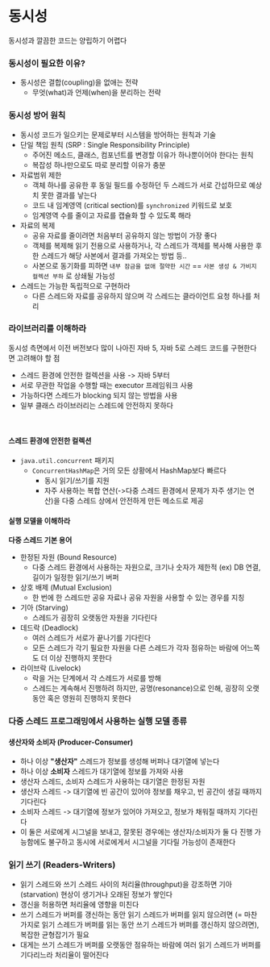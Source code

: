 # 동시성
동시성과 깔끔한 코드는 양립하기 어렵다

### 동시성이 필요한 이유?
- 동시성은 결합(coupling)을 없애는 전략
    - 무엇(what)과 언제(when)을 분리하는 전략

### 동시성 방어 원칙
- 동시성 코드가 일으키는 문제로부터 시스템을 방어하는 원칙과 기술
- 단일 책임 원칙 (SRP : Single Responsibility Principle)
    - 주어진 메소드, 클래스, 컴포넌트를 변경할 이유가 하나뿐이어야 한다는 원칙
    - 복잡성 하나만으로도 따로 분리할 이유가 충분
- 자료범위 제한
    - 객체 하나를 공유한 후 동일 필드를 수정하던 두 스레드가 서로 간섭하므로 예상치 못한 결과를 낳는다
    - 코드 내 임계영역 (critical section)를 `synchronized` 키워드로 보호
    - 임계영역 수를 줄이고 자료를 캡슐화 할 수 있도록 해라
- 자료의 복제
    - 공유 자료를 줄이려면 처음부터 공유하지 않는 방법이 가장 좋다
    - 객체를 복제해 읽기 전용으로 사용하거나, 각 스레드가 객체를 복사해 사용한 후 한 스레드가 해당 사본에서 결과를 가져오는 방법 등.. 
    - 사본으로 동기화를 피하면 `내부 잠금을 없애 절약한 시간` == `사본 생성 & 가비지 컬렉션 부하` 로 상쇄될 가능성
- 스레드는 가능한 독립적으로 구현하라
    - 다른 스레드와 자료를 공유하지 않으며 각 스레드는 클라이언트 요청 하나를 처리

### 라이브러리를 이해하라
동시성 측면에서 이전 버전보다 많이 나아진 자바 5, 자바 5로 스레드 코드를 구현한다면 고려해야 할 점
- 스레드 환경에 안전한 컬렉션을 사용 -> 자바 5부터
- 서로 무관한 작업을 수행할 때는 executor 프레임워크 사용
- 가능하다면 스레드가 blocking 되지 않는 방법을 사용
- 일부 클래스 라이브러리는 스레드에 안전하지 못하다

<br>

#### 스레드 환경에 안전한 컬렉션
- `java.util.concurrent` 패키지
    - `ConcurrentHashMap`은 거의 모든 상황에서 HashMap보다 빠르다
        - 동시 읽기/쓰기를 지원
        - 자주 사용하는 복합 연산(->다중 스레드 환경에서 문제가 자주 생기는 연산)을 다중 스레드 상에서 안전하게 만든 메소드로 제공

#### 실행 모델을 이해하라
**다중 스레드 기본 용어**
- 한정된 자원 (Bound Resource)
    - 다중 스레드 환경에서 사용하는 자원으로, 크기나 숫자가 제한적 (ex) DB 연결, 길이가 일정한 읽기/쓰기 버퍼
- 상호 배제 (Mutual Exclusion)
    - 한 번에 한 스레드만 공유 자료나 공유 자원을 사용할 수 있는 경우를 지칭
- 기아 (Starving)
    - 스레드가 굉장히 오랫동안 자원을 기다린다
- 데드락 (Deadlock)
    - 여러 스레드가 서로가 끝나기를 기다린다
    - 모든 스레드가 각기 필요한 자원을 다른 스레드가 각자 점유하는 바람에 어느쪽도 더 이상 진행하지 못한다
- 라이브락 (Livelock)
    - 락을 거는 단계에서 각 스레드가 서로를 방해
    - 스레드는 계속해서 진행하려 하지만, 공명(resonance)으로 인해, 굉장히 오랫동안 혹은 영원히 진행하지 못한다


### 다중 스레드 프로그래밍에서 사용하는 실행 모델 종류
#### 생산자와 소비자 (Producer-Consumer)
- 하나 이상 **"생산자"** 스레드가 정보를 생성해 버퍼나 대기열에 넣는다 
- 하나 이상 **소비자** 스레드가 대기열에 정보를 가져와 사용
- 생산자 스레드, 소비자 스레드가 사용하는 대기열은 한정된 자원
- 생산자 스레드 -> 대기열에 빈 공간이 있어야 정보를 채우고, 빈 공간이 생길 때까지 기다린다
- 소비자 스레드 -> 대기열에 정보가 있어야 가져오고, 정보가 채워질 때까지 기다린다
- 이 둘은 서로에게 시그널을 보내고, 잘못된 경우에는 생산자/소비자가 둘 다 진행 가능함에도 불구하고 동시에 서로에게서 시그널을 기다릴 가능성이 존재한다

### 읽기 쓰기 (Readers-Writers)
- 읽기 스레드와 쓰기 스레드 사이의 처리율(throughput)을 강조하면 기아(starvation) 현상이 생기거나 오래된 정보가 쌓인다
- 갱신을 허용하면 처리율에 영향을 미친다
- 쓰기 스레드가 버퍼를 갱신하는 동안 읽기 스레드가 버퍼를 읽지 않으려면 (= 마찬가지로 읽기 스레드가 버퍼를 읽는 동안 쓰기 스레드가 버퍼를 갱신하지 않으려면),
    복잡한 균형잡기가 필요
- 대게는 쓰기 스레드가 버퍼를 오랫동안 점유하는 바람에 여러 읽기 스레드가 버퍼를 기다리느라 처리율이 떨어진다

